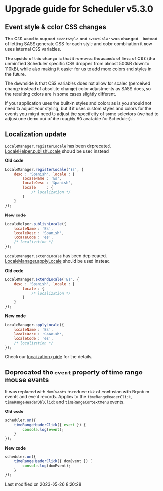 # Upgrade guide for Scheduler v5.3.0

## Event style & color CSS changes

The CSS used to support `eventStyle` and `eventColor` was changed - instead of letting SASS generate CSS for each style
and color combination it now uses internal CSS variables.

The upside of this change is that it removes thousands of lines of CSS (the unminified Scheduler specific CSS dropped
from almost 500kB down to 110kB), while also making it easier for us to add more colors and styles in the future.

The downside is that CSS variables does not allow for scaled (perceived change instead of absolute change) color
adjustments as SASS does, so the resulting colors are in some cases slightly different.

If your application uses the built-in styles and colors as is you should not need to adjust your styling, but if it uses
custom styles and colors for the events you might need to adjust the specificity of some selectors (we had to adjust
one demo out of the roughly 80 available for Scheduler).

## Localization update

`LocaleManager.registerLocale` has been deprecated.
[LocaleHelper.publishLocale](#Core/localization/LocaleHelper#function-publishLocale-static) should be used instead.

**Old code**

```javascript
LocaleManager.registerLocale('Es', {
    desc : 'Spanish', locale : {
        localeName : 'Es',
        localeDesc : 'Spanish',
        locale     : {
            /* localization */
        }
    }
});
```

**New code**

```javascript
LocaleHelper.publishLocale({
    localeName : 'Es',
    localeDesc : 'Spanish',
    localeCode : 'es',
    /* localization */
});
```

`LocaleManager.extendLocale` has been deprecated.
[LocaleManager.applyLocale](#Core/localization/LocaleManager#function-applyLocale) should be used instead.

**Old code**

```javascript
LocaleManager.extendLocale('Es', {
    desc : 'Spanish', locale : {
        locale : {
            /* localization */
        }
    }
});
```

**New code**

```javascript
LocaleManager.applyLocale({
    localeName : 'Es',
    localeDesc : 'Spanish',
    localeCode : 'es',
    /* localization */
});
```

Check our [localization guide](#Scheduler/guides/customization/localization.md#locales) for the details.

## Deprecated the `event` property of time range mouse events

It was replaced with `domEvents` to reduce risk of confusion with Bryntum events and event records. Applies to the
`timeRangeHeaderClick`, `timeRangeHeaderDblClick` and `timeRangeContextMenu` events.

**Old code**

```javascript
scheduler.on({
    timeRangeHeaderClick({ event }) {
        console.log(event);
    }
});
```

**New code**

```javascript
scheduler.on({
    timeRangeHeaderClick({ domEvent }) {
        console.log(domEvent);
    }
});
```


<p class="last-modified">Last modified on 2023-05-26 8:20:28</p>